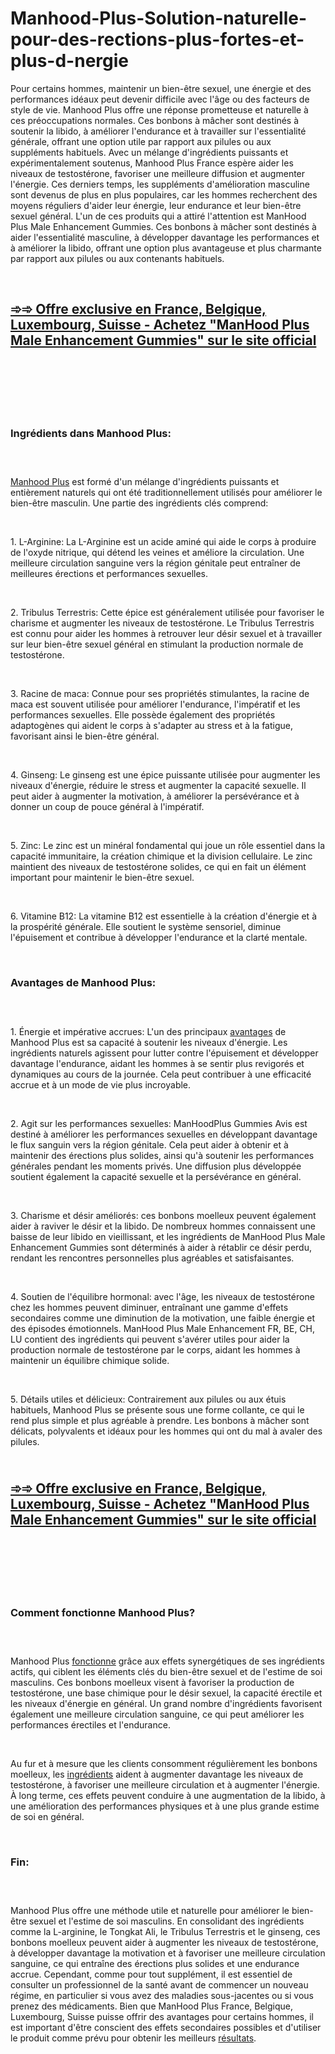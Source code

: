 # Manhood-Plus-Solution-naturelle-pour-des-rections-plus-fortes-et-plus-d-nergie

<p>Pour certains hommes, maintenir un bien-&ecirc;tre sexuel, une &eacute;nergie et des performances id&eacute;aux peut devenir difficile avec l'&acirc;ge ou des facteurs de style de vie. Manhood Plus offre une r&eacute;ponse prometteuse et naturelle &agrave; ces pr&eacute;occupations normales. Ces bonbons &agrave; m&acirc;cher sont destin&eacute;s &agrave; soutenir la libido, &agrave; am&eacute;liorer l'endurance et &agrave; travailler sur l'essentialit&eacute; g&eacute;n&eacute;rale, offrant une option utile par rapport aux pilules ou aux suppl&eacute;ments habituels. Avec un m&eacute;lange d'ingr&eacute;dients puissants et exp&eacute;rimentalement soutenus, Manhood Plus France esp&egrave;re aider les niveaux de testost&eacute;rone, favoriser une meilleure diffusion et augmenter l'&eacute;nergie. Ces derniers temps, les suppl&eacute;ments d'am&eacute;lioration masculine sont devenus de plus en plus populaires, car les hommes recherchent des moyens r&eacute;guliers d'aider leur &eacute;nergie, leur endurance et leur bien-&ecirc;tre sexuel g&eacute;n&eacute;ral. L'un de ces produits qui a attir&eacute; l'attention est ManHood Plus Male Enhancement Gummies. Ces bonbons &agrave; m&acirc;cher sont destin&eacute;s &agrave; aider l'essentialit&eacute; masculine, &agrave; d&eacute;velopper davantage les performances et &agrave; am&eacute;liorer la libido, offrant une option plus avantageuse et plus charmante par rapport aux pilules ou aux contenants habituels.</p>
<p>&nbsp;</p>
<h2><strong><a href="https://fitexdiet.fr/go/manhoodplus/">➾➾&nbsp;Offre exclusive en France, Belgique, Luxembourg, Suisse - Achetez "ManHood Plus Male Enhancement Gummies" sur le site official</a></strong></h2>
<h2>&nbsp;</h2>
<p><a href="https://fitexdiet.fr/go/manhoodplus/"><img src="https://storage.penzu.com/g/LwdgcRv55XtvPbkc" alt="" /></a></p>
<p>&nbsp;</p>
<h3><strong>Ingr&eacute;dients dans Manhood Plus:</strong></h3>
<h3>&nbsp;</h3>
<p><a href="https://fitexdiet.fr/manhood-plus-gummies/">Manhood Plus</a>&nbsp;est form&eacute; d'un m&eacute;lange d'ingr&eacute;dients puissants et enti&egrave;rement naturels qui ont &eacute;t&eacute; traditionnellement utilis&eacute;s pour am&eacute;liorer le bien-&ecirc;tre masculin. Une partie des ingr&eacute;dients cl&eacute;s comprend:</p>
<p>&nbsp;</p>
<p>1. L-Arginine: La L-Arginine est un acide amin&eacute; qui aide le corps &agrave; produire de l'oxyde nitrique, qui d&eacute;tend les veines et am&eacute;liore la circulation. Une meilleure circulation sanguine vers la r&eacute;gion g&eacute;nitale peut entra&icirc;ner de meilleures &eacute;rections et performances sexuelles.</p>
<p>&nbsp;</p>
<p>2. Tribulus Terrestris: Cette &eacute;pice est g&eacute;n&eacute;ralement utilis&eacute;e pour favoriser le charisme et augmenter les niveaux de testost&eacute;rone. Le Tribulus Terrestris est connu pour aider les hommes &agrave; retrouver leur d&eacute;sir sexuel et &agrave; travailler sur leur bien-&ecirc;tre sexuel g&eacute;n&eacute;ral en stimulant la production normale de testost&eacute;rone.</p>
<p>&nbsp;</p>
<p>3. Racine de maca: Connue pour ses propri&eacute;t&eacute;s stimulantes, la racine de maca est souvent utilis&eacute;e pour am&eacute;liorer l'endurance, l'imp&eacute;ratif et les performances sexuelles. Elle poss&egrave;de &eacute;galement des propri&eacute;t&eacute;s adaptog&egrave;nes qui aident le corps &agrave; s'adapter au stress et &agrave; la fatigue, favorisant ainsi le bien-&ecirc;tre g&eacute;n&eacute;ral.</p>
<p>&nbsp;</p>
<p>4. Ginseng: Le ginseng est une &eacute;pice puissante utilis&eacute;e pour augmenter les niveaux d'&eacute;nergie, r&eacute;duire le stress et augmenter la capacit&eacute; sexuelle. Il peut aider &agrave; augmenter la motivation, &agrave; am&eacute;liorer la pers&eacute;v&eacute;rance et &agrave; donner un coup de pouce g&eacute;n&eacute;ral &agrave; l'imp&eacute;ratif.</p>
<p>&nbsp;</p>
<p>5. Zinc: Le zinc est un min&eacute;ral fondamental qui joue un r&ocirc;le essentiel dans la capacit&eacute; immunitaire, la cr&eacute;ation chimique et la division cellulaire. Le zinc maintient des niveaux de testost&eacute;rone solides, ce qui en fait un &eacute;l&eacute;ment important pour maintenir le bien-&ecirc;tre sexuel.</p>
<p>&nbsp;</p>
<p>6. Vitamine B12: La vitamine B12 est essentielle &agrave; la cr&eacute;ation d'&eacute;nergie et &agrave; la prosp&eacute;rit&eacute; g&eacute;n&eacute;rale. Elle soutient le syst&egrave;me sensoriel, diminue l'&eacute;puisement et contribue &agrave; d&eacute;velopper l'endurance et la clart&eacute; mentale.</p>
<p>&nbsp;</p>
<h3><strong>Avantages de Manhood Plus:</strong></h3>
<h3>&nbsp;</h3>
<p>1. &Eacute;nergie et imp&eacute;rative accrues: L'un des principaux&nbsp;<a href="https://lumileann.co.uk/manhood-plus/">avantages</a>&nbsp;de Manhood Plus est sa capacit&eacute; &agrave; soutenir les niveaux d'&eacute;nergie. Les ingr&eacute;dients naturels agissent pour lutter contre l'&eacute;puisement et d&eacute;velopper davantage l'endurance, aidant les hommes &agrave; se sentir plus revigor&eacute;s et dynamiques au cours de la journ&eacute;e. Cela peut contribuer &agrave; une efficacit&eacute; accrue et &agrave; un mode de vie plus incroyable.</p>
<p>&nbsp;</p>
<p>2. Agit sur les performances sexuelles: ManHoodPlus Gummies Avis est destin&eacute; &agrave; am&eacute;liorer les performances sexuelles en d&eacute;veloppant davantage le flux sanguin vers la r&eacute;gion g&eacute;nitale. Cela peut aider &agrave; obtenir et &agrave; maintenir des &eacute;rections plus solides, ainsi qu'&agrave; soutenir les performances g&eacute;n&eacute;rales pendant les moments priv&eacute;s. Une diffusion plus d&eacute;velopp&eacute;e soutient &eacute;galement la capacit&eacute; sexuelle et la pers&eacute;v&eacute;rance en g&eacute;n&eacute;ral.</p>
<p>&nbsp;</p>
<p>3. Charisme et d&eacute;sir am&eacute;lior&eacute;s: ces bonbons moelleux peuvent &eacute;galement aider &agrave; raviver le d&eacute;sir et la libido. De nombreux hommes connaissent une baisse de leur libido en vieillissant, et les ingr&eacute;dients de ManHood Plus Male Enhancement Gummies sont d&eacute;termin&eacute;s &agrave; aider &agrave; r&eacute;tablir ce d&eacute;sir perdu, rendant les rencontres personnelles plus agr&eacute;ables et satisfaisantes.</p>
<p>&nbsp;</p>
<p>4. Soutien de l'&eacute;quilibre hormonal: avec l'&acirc;ge, les niveaux de testost&eacute;rone chez les hommes peuvent diminuer, entra&icirc;nant une gamme d'effets secondaires comme une diminution de la motivation, une faible &eacute;nergie et des &eacute;pisodes &eacute;motionnels. ManHood Plus Male Enhancement FR, BE, CH, LU contient des ingr&eacute;dients qui peuvent s'av&eacute;rer utiles pour aider la production normale de testost&eacute;rone par le corps, aidant les hommes &agrave; maintenir un &eacute;quilibre chimique solide.</p>
<p>&nbsp;</p>
<p>5. D&eacute;tails utiles et d&eacute;licieux: Contrairement aux pilules ou aux &eacute;tuis habituels, Manhood Plus se pr&eacute;sente sous une forme collante, ce qui le rend plus simple et plus agr&eacute;able &agrave; prendre. Les bonbons &agrave; m&acirc;cher sont d&eacute;licats, polyvalents et id&eacute;aux pour les hommes qui ont du mal &agrave; avaler des pilules.</p>
<h2><br /><strong><a href="https://fitexdiet.fr/go/manhoodplus/">➾➾ Offre exclusive en France, Belgique, Luxembourg, Suisse - Achetez "ManHood Plus Male Enhancement Gummies" sur le site official</a></strong></h2>
<h2>&nbsp;</h2>
<p><a href="https://fitexdiet.fr/go/manhoodplus/"><img src="https://storage.penzu.com/g/wfKJBxHGBcYdBtiP" alt="" /></a></p>
<p>&nbsp;</p>
<h3><strong>Comment fonctionne Manhood Plus?</strong></h3>
<h3>&nbsp;</h3>
<p>Manhood Plus&nbsp;<a href="https://fitbreathing.com/manhood-plus-gummies/">fonctionne</a>&nbsp;gr&acirc;ce aux effets synerg&eacute;tiques de ses ingr&eacute;dients actifs, qui ciblent les &eacute;l&eacute;ments cl&eacute;s du bien-&ecirc;tre sexuel et de l'estime de soi masculins. Ces bonbons moelleux visent &agrave; favoriser la production de testost&eacute;rone, une base chimique pour le d&eacute;sir sexuel, la capacit&eacute; &eacute;rectile et les niveaux d'&eacute;nergie en g&eacute;n&eacute;ral. Un grand nombre d'ingr&eacute;dients favorisent &eacute;galement une meilleure circulation sanguine, ce qui peut am&eacute;liorer les performances &eacute;rectiles et l'endurance.</p>
<p>&nbsp;</p>
<p>Au fur et &agrave; mesure que les clients consomment r&eacute;guli&egrave;rement les bonbons moelleux, les&nbsp;<a href="https://jointglide-us.com/arthrozene/">ingr&eacute;dients</a>&nbsp;aident &agrave; augmenter davantage les niveaux de testost&eacute;rone, &agrave; favoriser une meilleure circulation et &agrave; augmenter l'&eacute;nergie. &Agrave; long terme, ces effets peuvent conduire &agrave; une augmentation de la libido, &agrave; une am&eacute;lioration des performances physiques et &agrave; une plus grande estime de soi en g&eacute;n&eacute;ral.</p>
<p>&nbsp;</p>
<h3><strong>Fin:</strong></h3>
<h3>&nbsp;</h3>
<p>Manhood Plus offre une m&eacute;thode utile et naturelle pour am&eacute;liorer le bien-&ecirc;tre sexuel et l'estime de soi masculins. En consolidant des ingr&eacute;dients comme la L-arginine, le Tongkat Ali, le Tribulus Terrestris et le ginseng, ces bonbons moelleux peuvent aider &agrave; augmenter les niveaux de testost&eacute;rone, &agrave; d&eacute;velopper davantage la motivation et &agrave; favoriser une meilleure circulation sanguine, ce qui entra&icirc;ne des &eacute;rections plus solides et une endurance accrue. Cependant, comme pour tout suppl&eacute;ment, il est essentiel de consulter un professionnel de la sant&eacute; avant de commencer un nouveau r&eacute;gime, en particulier si vous avez des maladies sous-jacentes ou si vous prenez des m&eacute;dicaments. Bien que ManHood Plus France, Belgique, Luxembourg, Suisse puisse offrir des avantages pour certains hommes, il est important d'&ecirc;tre conscient des effets secondaires possibles et d'utiliser le produit comme pr&eacute;vu pour obtenir les meilleurs&nbsp;<a href="https://tremeskintagremover.com/derma-clear-v2/">r&eacute;sultats</a>.</p>
